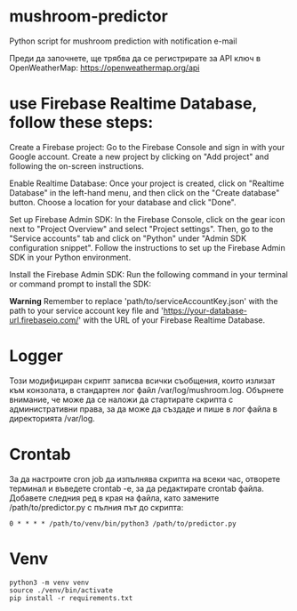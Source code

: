 # mushroom-predictor
Python script for mushroom prediction with notification e-mail

Преди да започнете, ще трябва да се регистрирате за API ключ в OpenWeatherMap: https://openweathermap.org/api

# use Firebase Realtime Database, follow these steps:

Create a Firebase project: Go to the Firebase Console and sign in with your Google account. Create a new project by clicking on "Add project" and following the on-screen instructions.

Enable Realtime Database: Once your project is created, click on "Realtime Database" in the left-hand menu, and then click on the "Create database" button. Choose a location for your database and click "Done".

Set up Firebase Admin SDK: In the Firebase Console, click on the gear icon next to "Project Overview" and select "Project settings". Then, go to the "Service accounts" tab and click on "Python" under "Admin SDK configuration snippet". Follow the instructions to set up the Firebase Admin SDK in your Python environment.

Install the Firebase Admin SDK: Run the following command in your terminal or command prompt to install the SDK:

**Warning**
Remember to replace 'path/to/serviceAccountKey.json' with the path to your service account key file and 'https://your-database-url.firebaseio.com/' with the URL of your Firebase Realtime Database.

# Logger
Този модифициран скрипт записва всички съобщения, които излизат към конзолата, в стандартен лог файл /var/log/mushroom.log. Обърнете внимание, че може да се наложи да стартирате скрипта с административни права, за да може да създаде и пише в лог файла в директорията /var/log.

# Crontab
За да настроите cron job да изпълнява скрипта на всеки час, отворете терминал и въведете crontab -e, за да редактирате crontab файла. Добавете следния ред в края на файла, като замените /path/to/predictor.py с пълния път до скрипта:

```console
0 * * * * /path/to/venv/bin/python3 /path/to/predictor.py
```

# Venv

```console
python3 -m venv venv
source ./venv/bin/activate
pip install -r requirements.txt
```


